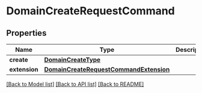 # DomainCreateRequestCommand

## Properties
Name | Type | Description | Notes
------------ | ------------- | ------------- | -------------
**create** | [**DomainCreateType**](DomainCreateType.md) |  | 
**extension** | [**DomainCreateRequestCommandExtension**](DomainCreateRequestCommandExtension.md) |  | [optional] 

[[Back to Model list]](../README.md#documentation-for-models) [[Back to API list]](../README.md#documentation-for-api-endpoints) [[Back to README]](../README.md)

